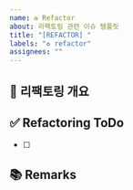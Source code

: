 ```yaml
---
name: ♻️ Refactor
about: 리팩토링 관련 이슈 템플릿
title: "[REFACTOR] "
labels: "♻️ refactor"
assignees: ""
---
```


## 🔨 리팩토링 개요
<!-- 리팩토링이 필요한 이유를 간단히 설명해주세요 (ex. 가독성 향상, 중복 제거, 성능 개선 등) -->
<!-- Refactor/이슈번호 로 브랜치 생성해주세요 -->

## ✅ Refactoring ToDo
- [ ]

## 📚 Remarks
<!-- 관련 레퍼런스, 고려 사항, 특별한 리뷰 요청 사항이 있다면 작성해주세요 -->